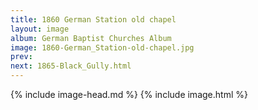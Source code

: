```yaml
---
title: 1860 German Station old chapel
layout: image
album: German Baptist Churches Album
image: 1860-German_Station-old-chapel.jpg
prev: 
next: 1865-Black_Gully.html
---
```

{% include image-head.md %}
{% include image.html %}